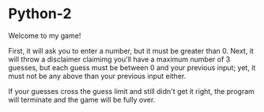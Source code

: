 # Python-2
Welcome to my game!

First, it will ask you to enter a number, but it must be greater than 0. Next, it will throw a disclaimer claimimg you'll have a maximum number of 3 guesses, but each guess must be between 0 and your previous input; yet, it must not be any above than your previous input either.

If your guesses cross the guess limit and still didn't get it right, the program will terminate and the game will be fully over.
